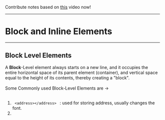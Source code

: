 Contribute notes based on [this](https://www.youtube.com/watch?v=ZYbajSqMrN4&list=PL2kSRH_DmWVbKFpYn3drI8Qf66ZpvZ_3L&index=3) video now!
<br><hr>
# **Block and Inline Elements** # 
<hr>

## **Block Level Elements** ##
  A **Block**-Level element always starts on a new line, and it occupies the entire horizontal space of its parent element (container), and vertical space equal to the height of     its contents, thereby creating a "block".
 <br><br>
 Some Commonly used Block-Level Elements are -><br><br>
 1. <code> &lt;address&gt;&lt;/address&gt; </code> : used for storing address, usually changes the font.
 2. 
